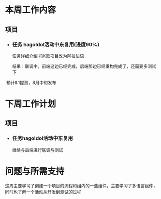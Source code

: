 # 本周工作内容

## 项目

- ### 任务 hagoIdol活动中东复用(进度90%)

  任务详细介绍
  将K歌项目改为阿拉伯语

  结果：联调中，前端这边已经完成，后端那边已经重构完成了，还需要多测试下

​                  预计8.1提测，8月中旬发布

# 下周工作计划

 ## 项目
 - ### 任务hagoIdol活动中东复用
	继续与后端进行联调与测试

# 问题与所需支持

这周主要学习了创建一个项目的流程和组内的一些组件，主要学习了多语言组件，同时也了解一个活动从开发到测试的过程

